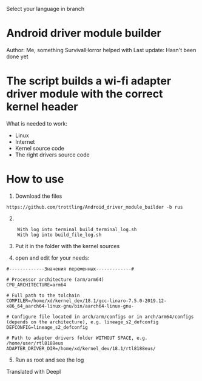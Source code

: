Select your language in branch
# Android driver module builder
Author: Me, something SurvivalHorror helped with
Last update: Hasn't been done yet


# The script builds a wi-fi adapter driver module with the correct kernel header

What is needed to work:
+ Linux
+ Internet
+ Kernel source code
+ The right drivers source code


 # How to use
 
1. Download the files
```
https://github.com/trottling/Android_driver_module_builder -b rus
```

2.

```
    With log into terminal build_terminal_log.sh
    With log into build_file_log.sh
```


3. Put it in the folder with the kernel sources

4. open and edit for your needs:

```
#-------------Значения переменных-------------#

# Processor architecture (arm/arm64)
CPU_ARCHITECTURE=arm64

# Full path to the tolchain
COMPILER=/home/xd/kernel_dev/18.1/gcc-linaro-7.5.0-2019.12-x86_64_aarch64-linux-gnu/bin/aarch64-linux-gnu-

# Configure file located in arch/arm/configs or in arch/arm64/configs (depends on the architecture), e.g. lineage_s2_defconfig
DEFCONFIG=lineage_s2_defconfig

# Path to adapter drivers folder WITHOUT SPACE, e.g. /home/user/rtl8188eus
ADAPTER_DRIVER_DIR=/home/xd/kernel_dev/18.1/rtl8188eus/
```

5. Run as root and see the log


Translated with Deepl
